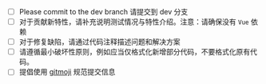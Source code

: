 * [ ] Please commit to the dev branch 请提交到 dev 分支
* [ ] 对于贡献新特性，请补充说明测试情况与特性介绍。注意：请确保没有 `Vue` 依赖
* [ ] 对于修复缺陷，请通过代码注释描述问题和解决方案
* [ ] 请遵循最小破坏性原则，例如应当仅格式化新增部分代码，不要格式化原有代码。
* [ ] 提倡使用 [gitmoji](https://gitmoji.dev/) 规范提交信息
